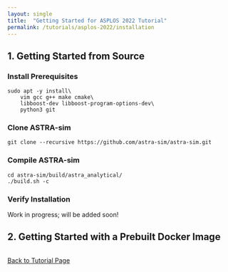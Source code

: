 ```yaml
---
layout: single
title:  "Getting Started for ASPLOS 2022 Tutorial"
permalink: /tutorials/asplos-2022/installation
---
```


## 1. Getting Started from Source
### Install Prerequisites
```
sudo apt -y install\
    vim gcc g++ make cmake\
    libboost-dev libboost-program-options-dev\
    python3 git
```

### Clone ASTRA-sim
```
git clone --recursive https://github.com/astra-sim/astra-sim.git
```

### Compile ASTRA-sim
```
cd astra-sim/build/astra_analytical/
./build.sh -c
```

### Verify Installation
Work in progress; will be added soon!

## 2. Getting Started with a Prebuilt Docker Image
```
```

<nav class="pagination">
    <a href="/tutorials/asplos-2022" class="pagination--pager">Back to Tutorial Page</a>
</nav>
